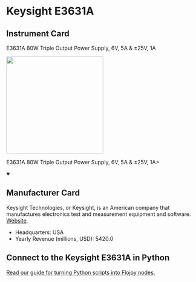 
# Keysight E3631A

## Instrument Card

<div className="flex">

<div>

E3631A 80W Triple Output Power Supply, 6V, 5A & ±25V, 1A

</div>

<img width="256" src="https://v5.airtableusercontent.com/v1/19/19/1691539200000/Qe3zxD3aa4ZZy-YZfqkPug/yoQD-HKDu99Y6IKt18jimpwStozaz6P8dmiVUcJ1-TeUwy-cpBA9-glfjUbdZPQNU55NjTFSepC6ZBJxNVhqRQkOScD_gWxUxmNGs3Mq4nw/6XxZpR73IbJTe_yQReHyuK7hv5ynpd8kYBqNcWsOWlM"/>

</div>

E3631A 80W Triple Output Power Supply, 6V, 5A & ±25V, 1A>

<details open>
<summary><h2>Manufacturer Card</h2></summary>

Keysight Technologies, or Keysight, is an American company that manufactures electronics test and measurement equipment and software. <a href="https://www.keysight.com/us/en/home.html">Website</a>.

<ul>
  <li>Headquarters: USA</li>
  <li>Yearly Revenue (millions, USD): 5420.0</li>
</ul>
</details>

## Connect to the Keysight E3631A in Python

[Read our guide for turning Python scripts into Flojoy nodes.](https://docs.flojoy.ai/custom-nodes/creating-custom-node/)


